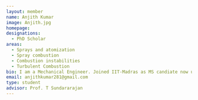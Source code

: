 ```yaml
---
layout: member
name: Anjith Kumar
image: Anjith.jpg
homepage: 
designations: 
  - PhD Scholar
areas: 
  - Sprays and atomization
  - Spray combustion 
  - Combustion instabilities
  - Turbulent Combustion 
bio: I am a Mechanical Engineer. Joined IIT-Madras as MS candiate now upgraded to the joint MS-PhD program. 
email: anjithkumar281@gmail.com
type: student
advisor: Prof. T Sundararajan
---
```

